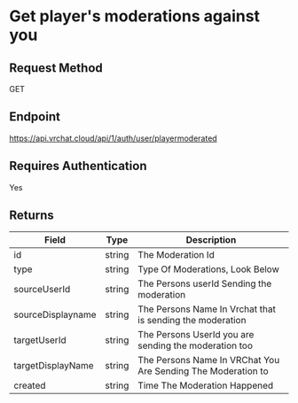 # Get player's moderations against you

## Request Method 
GET

## Endpoint
https://api.vrchat.cloud/api/1/auth/user/playermoderated


## Requires Authentication
Yes

## Returns 

Field | Type | Description
------|------|------------
id | string | The Moderation Id
type | string | Type Of Moderations, Look Below
sourceUserId | string | The Persons userId Sending the moderation
sourceDisplayname | string | The Persons Name In Vrchat that is sending the moderation
targetUserId | string | The Persons UserId you are sending the moderation too
targetDisplayName | string | The Persons Name In VRChat You Are Sending The Moderation to
created | string | Time The Moderation Happened 